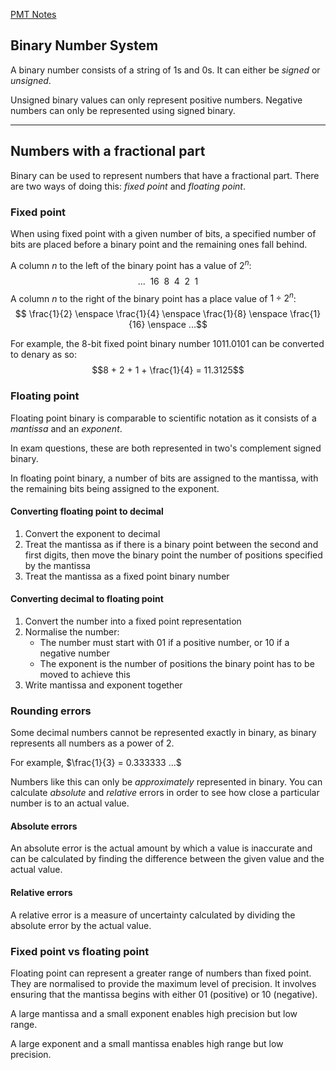 [PMT Notes](https://www.physicsandmathstutor.com/pdf-pages/?pdf=https%3A%2F%2Fpmt.physicsandmathstutor.com%2Fdownload%2FComputer-Science%2FA-level%2FNotes%2FAQA%2F05-Fundamentals-of-Data-Representation%2FAdvanced%2F5.4.%20Binary%20Number%20System%20-%20Advanced.pdf)
## Binary Number System

A binary number consists of a string of 1s and 0s. It can either be *signed* or *unsigned*.

Unsigned binary values can only represent positive numbers. Negative numbers can only be represented using signed binary.

---
## Numbers with a fractional part

Binary can be used to represent numbers that have a fractional part. There are two ways of doing this: *fixed point* and *floating point*.

### Fixed point

When using fixed point with a given number of bits, a specified number of bits are placed before a binary point and the remaining ones fall behind.

A column $n$ to the left of the binary point has a value of $2^n$:
$$... \enspace 16 \enspace 8 \enspace 4 \enspace 2 \enspace1$$
A column $n$ to the right of the binary point has a place value of $1 \div 2^n$:
$$ \frac{1}{2} \enspace \frac{1}{4} \enspace \frac{1}{8} \enspace \frac{1}{16} \enspace ...$$

For example, the 8-bit fixed point binary number $1011.0101$ can be converted to denary as so:
$$8 + 2 + 1 + \frac{1}{4} = 11.3125$$
### Floating point

Floating point binary is comparable to scientific notation as it consists of a *mantissa* and an *exponent*.

In exam questions, these are both represented in two's complement signed binary.

In floating point binary, a number of bits are assigned to the mantissa, with the remaining bits being assigned to the exponent.

#### Converting floating point to decimal

1. Convert the exponent to decimal
2. Treat the mantissa as if there is a binary point between the second and first digits, then move the binary point the number of positions specified by the mantissa
3. Treat the mantissa as a fixed point binary number

#### Converting decimal to floating point

1. Convert the number into a fixed point representation
2. Normalise the number:
	- The number must start with 01 if a positive number, or 10 if a negative number
	- The exponent is the number of positions the binary point has to be moved to achieve this
3. Write mantissa and exponent together

### Rounding errors

Some decimal numbers cannot be represented exactly in binary, as binary represents all numbers as a power of 2.

For example, $\frac{1}{3} = 0.333333 ...$

Numbers like this can only be *approximately* represented in binary. You can calculate *absolute* and *relative* errors in order to see how close a particular number is to an actual value.

#### Absolute errors

An absolute error is the actual amount by which a value is inaccurate and can be calculated by finding the difference between the given value and the actual value.

#### Relative errors

A relative error is a measure of uncertainty calculated by dividing the absolute error by the actual value.

### Fixed point vs floating point

Floating point can represent a greater range of numbers than fixed point. They are normalised to provide the maximum level of precision. It involves ensuring that the mantissa begins with either 01 (positive) or 10 (negative).

A large mantissa and a small exponent enables high precision but low range.

A large exponent and a small mantissa enables high range but low precision.


